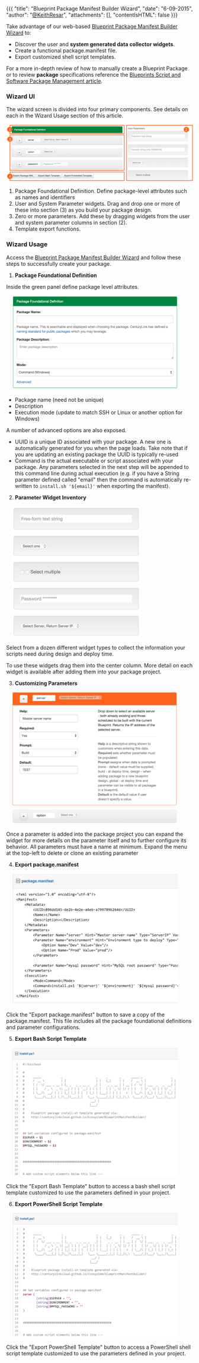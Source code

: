 {{{
  "title": "Blueprint Package Manifest Builder Wizard",
  "date": "6-09-2015",
  "author": "<a href='https://twitter.com/KeithResar'>@KeithResar</a>",
  "attachments": [],
  "contentIsHTML": false
}}}

Take advantage of our web-based [Blueprint Package Manifest Builder Wizard](http://centurylinkcloud.github.io/blueprint-package-manifest-builder/) to:
* Discover the user and **system generated data collector widgets**.
* Create a functional package.manifest file.
* Export customized shell script templates.

For a more in-depth review of how to manually create a Blueprint Package or to review **package** specifications reference the [Blueprints Script and Software Package Management article](blueprints-script-and-software-package-management.md).

### Wizard UI
The wizard screen is divided into four primary components. See details on each in the Wizard Usage section of this article.

[![](../images/blueprint-package-manifest-wizard-1.png)](http://centurylinkcloud.github.io/blueprint-package-manifest-builder/)

1. Package Foundational Definition. Define package-level attributes such as names and identifiers
2. User and System Parameter widgets. Drag and drop one or more of these into section (3) as you build your package design.
3. Zero or more parameters. Add these by dragging widgets from the user and system parameter columns in section (2).
4. Template export functions.

### Wizard Usage
Access the [Blueprint Package Manifest Builder Wizard](http://centurylinkcloud.github.io/blueprint-package-manifest-builder/) and follow these steps to successfully create your package.

1. **Package Foundational Definition**

  Inside the green panel define package level attributes.

  <img src="../images/blueprint-package-manifest-wizard-2.png" style="border:0;max-width:450px;margin-left:1em;">

  * Package name (need not be unique)
  * Description
  * Execution mode (update to match SSH or Linux or another option for Windows)

  A number of advanced options are also exposed.

  * UUID is a unique ID associated with your package.  A new one is automatically generated for you when the page loads.  Take note that if you are updating an existing package the UUID is typically re-used
  * Command is the actual executable or script associated with your package.  Any parameters selected in the next step will be appended to this command line during actual execution (e.g. if you have a String parameter defined called "email" then the command is automatically re-written to `install.sh '${email}'` when exporting the manifest).

2. **Parameter Widget Inventory**

  <img src="../images/blueprint-package-manifest-wizard-3.png" style="margin-left:1em;max-width:350px;">

  Select from a dozen different widget types to collect the information your scripts need during design and deploy time.

  To use these widgets drag them into the center column.  More detail on each widget is available after adding them into your package project.

3. **Customizing Parameters**

  <img src="../images/blueprint-package-manifest-wizard-4.png" style="border:0;margin-left:1em;max-width:450px;">

  Once a parameter is added into the package project you can expand the widget for more details on the parameter itself and to further configure its behavior. All parameters must have a name at minimum.  Expand the menu at the top-left to delete or clone an existing parameter

4. **Export package.manifest**

  <img src="../images/blueprint-package-manifest-wizard-5.png" style="border:0;margin-left:1em;max-width:450px;">

  Click the "Export package.manifest" button to save a copy of the package.manifest. This file includes all the package foundational definitions and parameter configurations.

5. **Export Bash Script Template**

  <img src="../images/blueprint-package-manifest-wizard-6.png" style="border:0;margin-left:1em;max-width:450px;">

  Click the "Export Bash Template" button to access a bash shell script template customized to use the parameters defined in your project.

6. **Export PowerShell Script Template**

  <img src="../images/blueprint-package-manifest-wizard-7.png" style="border:0;margin-left:1em;max-width:450px;">

  Click the "Export PowerShell Template" button to access a PowerShell shell script template customized to use the parameters defined in your project.
